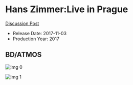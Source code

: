 # Hans Zimmer:Live in Prague

[Discussion Post](https://www.avsforum.com/threads/bass-eq-for-filtered-movies.2995212/post-56942058)

* Release Date: 2017-11-03
* Production Year: 2017

## BD/ATMOS

![img 0](https://i.imgur.com/URlcYOY.jpg)

![img 1](https://i.imgur.com/neFtTVT.png)

